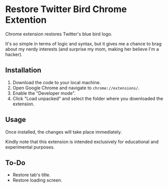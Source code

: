 # Restore Twitter Bird Chrome Extention

Chrome extension restores Twitter's blue bird logo.

It's so simple in terms of logic and syntax, but it gives me a chance to brag about my nerdy interests (and surprise my mom, making her believe I'm a hacker).

## Installation

1. Download the code to your local machine.
2. Open Google Chrome and navigate to `chrome://extensions/`.
3. Enable the "Developer mode".
4. Click "Load unpacked" and select the folder where you downloaded the extension.

## Usage

Once installed, the changes will take place immediately.

Kindly note that this extension is intended exclusively for educational and experimental purposes.

## To-Do
- Restore tab's title.
- Restore loading screen.


